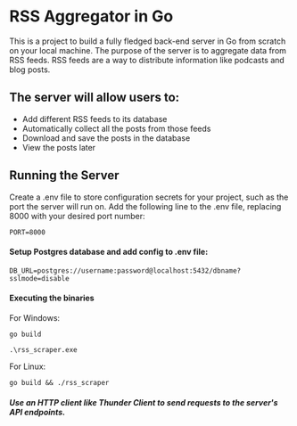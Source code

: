 # RSS Aggregator in Go
This is a project to build a fully fledged back-end server in Go from scratch on your local machine. The purpose of the server is to aggregate data from RSS feeds. RSS feeds are a way to distribute information like podcasts and blog posts.

## The server will allow users to:

- Add different RSS feeds to its database
- Automatically collect all the posts from those feeds
- Download and save the posts in the database
- View the posts later

## Running the Server

Create a .env file to store configuration secrets for your project, such as the port the server will run on. Add the following line to the .env file, replacing 8000 with your desired port number:

`PORT=8000`

#### Setup Postgres database and add config to .env file:

`DB_URL=postgres://username:password@localhost:5432/dbname?sslmode=disable`

#### Executing the binaries

For Windows:

`go build`

`.\rss_scraper.exe`

For Linux:

`go build && ./rss_scraper`

##### Use an HTTP client like Thunder Client to send requests to the server's API endpoints.
